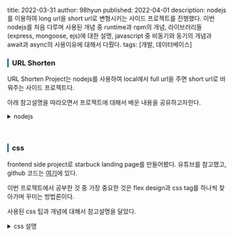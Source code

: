title: 2022-03-31
author: 98hyun
published: 2022-04-01 
description: nodejs를 이용하여 long url을 short url로 변형시키는 사이드 프로젝트를 진행했다. 이번 nodejs를 처음 다루며 사용된 개념 중 runtime과 npm의 개념, 라이브러리들(express, mongoose, ejs)에 대한 설명, javascript 중 비동기와 동기의 개념과 await과 async의 사용이유에 대해서 다뤘다.
tags: [개발, 데이터베이스]

<h3 style="border-left: solid 3px #0E6073;"><span style="background-color:#2e3f59"></span> &nbsp; URL Shorten </h3>

URL Shorten Project는 nodejs를 사용하여 local에서 full url을 주면 short url로 바꿔주는 사이드 프로젝트다. 

아래 참고설명을 따라오면서 프로젝트에 대해서 배운 내용을 공유하고자한다. 

<details><summary>nodejs</summary><blockquote><pre><code>

nodejs란 javascript runtime 이다. 런타임 ...가 구동되는 환경을 말한다. 즉, javascript를 실행시킬 수 있는 환경이 nodejs다. 

nodejs는 npm이라는 package manager를 사용한다. 예로 npm은 python의 pip과 같다고 생각하면 된다.

이번 프로젝트를 위해 npm을 사용하여 의존 라이브러리들을 설치했다. 
바로 express ejs monogoose shortId nodemon 이다.

여기서 성격이 다른 것이 하나 있다. nodemon 이다. nodemon은 파일이 바뀌면 자동적으로 refresh를 해줘 바로 반영되게하는 라이브러리다. production에만 사용되고 deployment엔 사용 되지 않는다. 

npm의 특징이 여기서 사용된다. npm은 의존 라이브러리를 폴더에서 init(초기화) 하여 처음 사용한다. 
그래서 npm을 사용할 때 다음과 같은 규칙을 따른다. python과 시작이 비슷하다.

1. npm init -y // npm 을 사용하여 init 한다. -y는 yes를 바로 하겠다는 뜻이다. 
2. npm install {library} // library에 mongoose ejs 등이 들어간다. 

2번에 기본값으로 된 가려진 argument가 있는데 --save이다. 

--save는 의존 라이브러리로 인정하겠다는 것이다. 여기서 nodemon의 역할은 개발(production)을 수월하게 해주는 것이다. 즉, 배포(deployment)에는 필요없기 때문에 --save parameter 대신 --save-dev를 넣어주어 개발에만 필요한 dependency를 별도로 표기하게 한다.  

npm은 유연한 개발,배포 관리가 가능하다. 

## express
express는 라이브러리로써 서버 프레임워크이다. python의 flask, django 같은 것이다.

## mongoose 
mongoose를 얘기하기 전에 mongodb와 관계에 대해서 짚고 가야한다.

mongodb는 nosql 데이터 베이스로 고정된 스키마나 join 없이 document 형식으로 매핑하여 저장하는 데이터 베이스다. mongodb는 드라이버 모듈. 즉, 저장할 수 있게 컴퓨터에 원래 깔려있어야하는 어플리케이션 이라고 이해하면 좋다. MySQL 같은 드라이버 모듈이라고 해보자. mongoose는 mongodb를 다룰 수 있는 ODM 라이브러리로 python의 pymysql 이나 pymongo 같은 거라고 생각하면 된다. 

## ejs 
ejs는 javascript가 내장된 html 파일이다. 그래서 html 안에서 javascript 를 쓸 수 있게 해준다.

기본 문법 중 

<% %>은 함수, 변수 다 쓸 수 있고 대신 한줄이 넘어가면 <% %> 계속 붙여줘야한다.
<%= %>은 변수를 사용할 수 있게 한다. 문자열을 하려면 "<% %>" 해야한다.
쉽게 말해 jinja2의 {% %} 같은 것이다.

## javascript와 비동기 

javascript는 웹에서 요소들이 동적인 활동을 하기 위해 사용되는 스크립트 언어다.

이번 프로젝트에서는 http통신을 사용하기 위해 express 라이브러리를 사용했고 비동기 처리 메소드를 위해 await async 문법이 사용됐다. 

여기서 간단하게 동기와 비동기를 짚고간다. 

동기는 동시에 이루어져야한다. 즉, 요청과 처리가 한번에다. 그래서 설계가 쉽지만 요청 후 처리까지 아무것도 못한다. 

비동기는 동시에 이루어지지 않아도 된다. 즉, 요청하고 처리받는 동안 다른 일을 할 수 있다. 설계가 어렵지만 효율적이다. 

await async 코드가 사용될 때는 HTTP 통신을 하는 비동기 처리 메소드와 함께 할 때 사용하면 좋다고 하는데
await 뒤에 붙는 메소드(함수)는 프로미스 객체여야한다고 한다. 프로미스 객체? 모른다.

이번 사이드 프로젝트에 사용됐던 express 앱은 app.get에서 http 통신을 하기 때문에 비동기 처리를 할 수 있어서 await을 썼다. 그러면 비동기에 대한 생각을 할 필요가 없어진다. callback 함수를 쓸 필요도 , .then() 함수를 사용할 필요도 없다는 것이다. 

더 자세한 설명은 구글링 해도 좋을 것 같다. 

참고 : https://joshua1988.github.io/web-development/javascript/js-async-await/

</code></pre></blockquote></details>

<br>

<h3 style="border-left: solid 3px #0E6073;"><span style="background-color:#2e3f59"></span> &nbsp; css </h3>

frontend side project로 starbuck landing page를 만들어봤다. 유튜브를 참고했고, github 코드는 <a href="https://github.com/98hyun/side/tree/master/htmlcss/starbucks" target="_blank">여기</a>에 있다. 

이번 프로젝트에서 공부한 것 중 가장 중요한 것은 flex design과 css tag를 하나씩 찾아가며 꾸미는 방법론이다. 

사용된 css 팁과 개념에 대해서 참고설명을 달았다.

<details><summary>css 설명</summary><blockquote><pre><code>

1. root에 margin,padding 0 주고, font, box-sizing:border-box 주고 시작.
2. 열방향 가운데를 맞추고 싶다. left 50%, transform의 translateX(-50%) 행방향 가운데를 맞추고 싶다. top 50%, transform의 translateY(-50%)
3. inline은 글자 취급. 즉 아래에 약간의 공백을 갖기 때문에 inline요소인 img는 display를 block으로 해주면 된다. 크기를 지정하기 위해서 block으로 해줘야한다. 즉, div가 block이기 때문에 크기를 할 수 있는 것이다. 여기서 a는 inline요소로 크기를 못정한다. 만약 소셜아이콘을 링크연결하고 싶어 a 태그로 감싸면 크기 조절이 안되니까 display:inline-block 으로 block화 할 수 있다. 단순히 block으로 해도 문제없다.

</code></pre></blockquote></details>

<br>